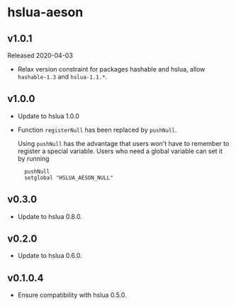 # hslua-aeson

## v1.0.1

Released 2020-04-03

- Relax version constraint for packages hashable and hslua, allow
  `hashable-1.3` and `hslua-1.1.*`.

## v1.0.0

- Update to hslua 1.0.0

- Function `registerNull` has been replaced by `pushNull`.

  Using `pushNull` has the advantage that users won't have to remember
  to register a special variable. Users who need a global variable can
  set it by running

        pushNull
        setglobal "HSLUA_AESON_NULL"


## v0.3.0

- Update to hslua 0.8.0.


## v0.2.0

- Update to hslua 0.6.0.


## v0.1.0.4

- Ensure compatibility with hslua 0.5.0.
